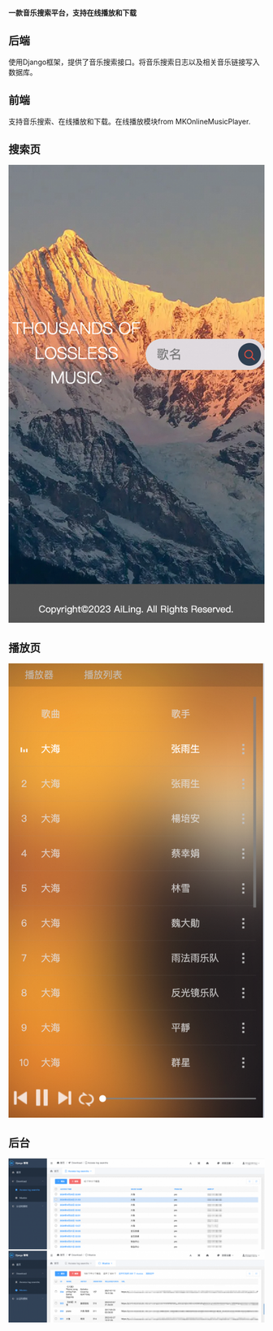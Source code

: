 **一款音乐搜索平台，支持在线播放和下载**

## 后端
使用Django框架，提供了音乐搜索接口。将音乐搜索日志以及相关音乐链接写入数据库。

## 前端
支持音乐搜索、在线播放和下载。在线播放模块from MKOnlineMusicPlayer.

## 搜索页

![img.png](img/sou.png)

## 播放页

![img.png](img/player.png)

## 后台

![img.png](img/admin1.png)
![img.png](img/admin2.png)
